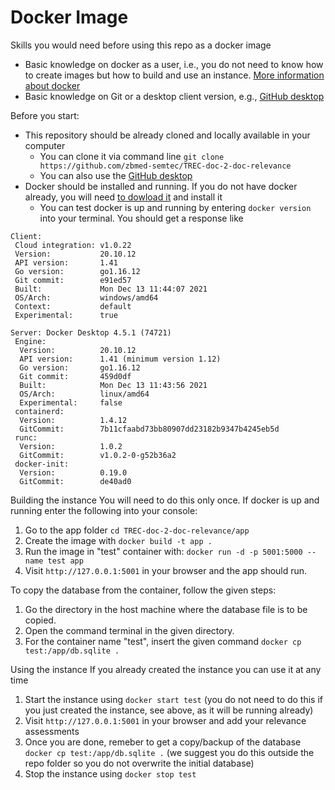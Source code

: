 # Docker Image

Skills you would need before using this repo as a docker image
- Basic knowledge on docker as a user, i.e., you do not need to know how to create images but how to build and use an instance. [More information about docker](https://docs.docker.com/)
- Basic knowledge on Git or a desktop client version, e.g., [GitHub desktop](https://desktop.github.com/)

Before you start:
- This repository should be already cloned and locally available in your computer
  - You can clone it via command line `git clone https://github.com/zbmed-semtec/TREC-doc-2-doc-relevance`
  - You can also use the [GitHub desktop](https://desktop.github.com/)
- Docker should be installed and running. If you do not have docker already, you will need [to dowload it](https://docs.docker.com/get-docker/) and install it
  - You can test docker is up and running by entering `docker version` into your terminal. You should get a response like
```
Client:
 Cloud integration: v1.0.22
 Version:           20.10.12
 API version:       1.41
 Go version:        go1.16.12
 Git commit:        e91ed57
 Built:             Mon Dec 13 11:44:07 2021
 OS/Arch:           windows/amd64
 Context:           default
 Experimental:      true

Server: Docker Desktop 4.5.1 (74721)
 Engine:
  Version:          20.10.12
  API version:      1.41 (minimum version 1.12)
  Go version:       go1.16.12
  Git commit:       459d0df
  Built:            Mon Dec 13 11:43:56 2021
  OS/Arch:          linux/amd64
  Experimental:     false
 containerd:
  Version:          1.4.12
  GitCommit:        7b11cfaabd73bb80907dd23182b9347b4245eb5d
 runc:
  Version:          1.0.2
  GitCommit:        v1.0.2-0-g52b36a2
 docker-init:
  Version:          0.19.0
  GitCommit:        de40ad0
  ```

Building the instance
You will need to do this only once. If docker is up and running enter the following into your console:
1. Go to the app folder `cd TREC-doc-2-doc-relevance/app`
2. Create the image with `docker build -t app .`
3. Run the image in "test" container with: `docker run -d -p 5001:5000 --name test app`
4. Visit `http://127.0.0.1:5001` in your browser and the app should run.

To copy the database from the container, follow the given steps:
1. Go the directory in the host machine where the database file is to be copied.
2. Open the command terminal in the given directory.
3. For the container name "test", insert the given command `docker cp test:/app/db.sqlite .`

Using the instance
If you already created the instance you can use it at any time
1. Start the instance using ```docker start test``` (you do not need to do this if you just created the instance, see above, as it will be running already)
2. Visit `http://127.0.0.1:5001` in your browser and add your relevance assessments
3. Once you are done, remeber to get a copy/backup of the database `docker cp test:/app/db.sqlite .` (we suggest you do this outside the repo folder so you do not overwrite the initial database)
4. Stop the instance using ```docker stop test```
